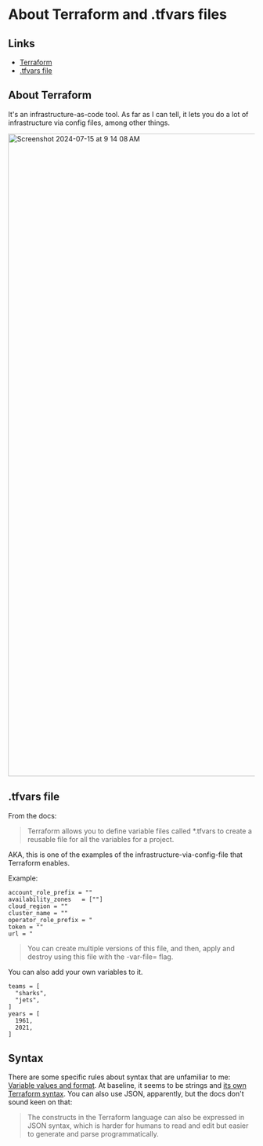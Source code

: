 # About Terraform and .tfvars files

## Links 

- [Terraform](https://www.terraform.io/)
- [.tfvars file](https://registry.terraform.io/providers/terraform-redhat/rhcs/latest/docs/guides/terraform-vars)

## About Terraform 

It's an infrastructure-as-code tool. As far as I can tell, it lets you do a lot of infrastructure via config files, among other things. 

<img width="1309" alt="Screenshot 2024-07-15 at 9 14 08 AM" src="https://github.com/user-attachments/assets/b289e622-bdaf-4a6b-adfe-37d628777c41">

## .tfvars file 

From the docs: 

> Terraform allows you to define variable files called *.tfvars to create a reusable file for all the variables for a project.

AKA, this is one of the examples of the infrastructure-via-config-file that Terraform enables. 

Example: 

```
account_role_prefix = ""
availability_zones   = [""]
cloud_region = ""
cluster_name = ""
operator_role_prefix = "
token = ""
url = "
```

> You can create multiple versions of this file, and then, apply and destroy using this file with the -var-file= flag.

You can also add your own variables to it. 

```
teams = [
  "sharks",
  "jets",
]
years = [
  1961,
  2021,
]
```

## Syntax 

There are some specific rules about syntax that are unfamiliar to me: [Variable values and format](https://developer.hashicorp.com/terraform/cloud-docs/workspaces/variables/managing-variables#variable-values-and-format). At baseline, it seems to be strings and [its own Terraform syntax](https://developer.hashicorp.com/terraform/language/syntax/configuration). You can also use JSON, apparently, but the docs don't sound keen on that:

> The constructs in the Terraform language can also be expressed in JSON syntax, which is harder for humans to read and edit but easier to generate and parse programmatically.
